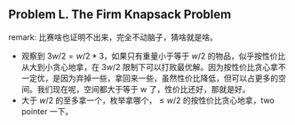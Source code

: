## Problem L. The Firm Knapsack Problem

remark: 比赛啥也证明不出来，完全不动脑子，猜啥就是啥。

* 观察到 $3w/2 = w/2*3$，如果只有重量小于等于 $w/2$ 的物品，似乎按性价比从大到小贪心地拿，在 $3w/2$ 限制下可以打败最优解。因为按性价比贪心拿不一定优，是因为弃掉一些，拿回来一些，虽然性价比降低，但可以占更多的空间。我们现在呢，空间都大于等于 w 了，性价比还好，那就是好。
* 大于 $w/2$ 的至多拿一个，枚举拿哪个，$\leq w/2$ 的按性价比贪心地拿，two pointer 一下。

